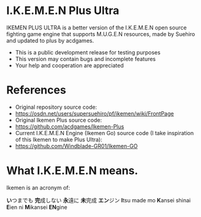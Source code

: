 # I.K.E.M.E.N Plus Ultra
IKEMEN PLUS ULTRA is a better version of the I.K.E.M.E.N open source fighting game engine that supports M.U.G.E.N resources, made by Suehiro and updated to plus by acdgames.

- This is a public development release for testing purposes
- This version may contain bugs and incomplete features
- Your help and cooperation are appreciated

# References
- Original repository source code:
- https://osdn.net/users/supersuehiro/pf/ikemen/wiki/FrontPage
- Original Ikemen Plus source code:
- https://github.com/acdgames/Ikemen-Plus
- Current I.K.E.M.E.N Engine (Ikemen Go) source code (I take inspiration of this Ikemen to make Plus Ultra):
- https://github.com/Windblade-GR01/Ikemen-GO

# What I.K.E.M.E.N means.
Ikemen is an acronym of:

**い**つまでも **完**成しない **永**遠に **未**完成 **エン**ジン
**I**tsu made mo **K**ansei shinai **E**ien ni **M**ikansei **EN**gine
